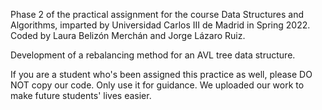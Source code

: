 Phase 2 of the practical assignment for the course Data Structures and Algorithms, imparted by Universidad Carlos III de Madrid in Spring 2022. Coded by Laura Belizón Merchán and Jorge Lázaro Ruiz.

Development of a rebalancing method for an AVL tree data structure.

If you are a student who's been assigned this practice as well, please DO NOT copy our code. Only use it for guidance. We uploaded our work to make future students' lives easier.
